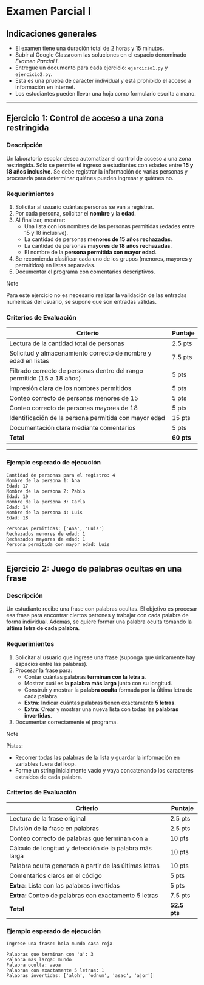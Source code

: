 # Examen Parcial I

## Indicaciones generales

- El examen tiene una duración total de 2 horas y 15 minutos.
- Subir al Google Classroom las soluciones en el espacio denominado *Examen Parcial I*.
- Entregue un documento para cada ejercicio: `ejercicio1.py` y `ejercicio2.py`.
- Esta es una prueba de carácter individual y está prohibido el acceso a información en internet.
- Los estudiantes pueden llevar una hoja como formulario escrita a mano.

---

## Ejercicio 1: Control de acceso a una zona restringida

### Descripción

Un laboratorio escolar desea automatizar el control de acceso a una zona restringida.
Sólo se permite el ingreso a estudiantes con edades entre **15 y 18 años inclusive**.
Se debe registrar la información de varias personas y procesarla para determinar quiénes pueden ingresar y quiénes no.

### Requerimientos

1. Solicitar al usuario cuántas personas se van a registrar.
2. Por cada persona, solicitar el **nombre** y la **edad**.
3. Al finalizar, mostrar:
   - Una lista con los nombres de las personas permitidas (edades entre 15 y 18 inclusive).
   - La cantidad de personas **menores de 15 años rechazadas**.
   - La cantidad de personas **mayores de 18 años rechazadas**.
   - El nombre de la **persona permitida con mayor edad**.
4. Se recomienda clasificar cada uno de los grupos (menores, mayores y permitidos) en listas separadas.
5. Documentar el programa con comentarios descriptivos.

> [!NOTE]
> Para este ejercicio no es necesario realizar la validación de las entradas numéricas del usuario, se supone que son entradas válidas.

### Criterios de Evaluación

| Criterio | Puntaje |
|---------|---------|
| Lectura de la cantidad total de personas | 2.5 pts |
| Solicitud y almacenamiento correcto de nombre y edad en listas | 7.5 pts |
| Filtrado correcto de personas dentro del rango permitido (15 a 18 años) | 5 pts |
| Impresión clara de los nombres permitidos | 5 pts |
| Conteo correcto de personas menores de 15 | 5 pts |
| Conteo correcto de personas mayores de 18 | 5 pts |
| Identificación de la persona permitida con mayor edad | 15 pts |
| Documentación clara mediante comentarios | 5 pts |
| **Total** | **60 pts** |

---

### Ejemplo esperado de ejecución

```
Cantidad de personas para el registro: 4
Nombre de la persona 1: Ana
Edad: 17
Nombre de la persona 2: Pablo
Edad: 19
Nombre de la persona 3: Carla
Edad: 14
Nombre de la persona 4: Luis
Edad: 18

Personas permitidas: ['Ana', 'Luis']
Rechazados menores de edad: 1
Rechazados mayores de edad: 1
Persona permitida con mayor edad: Luis
```

---

## Ejercicio 2: Juego de palabras ocultas en una frase

### Descripción

Un estudiante recibe una frase con palabras ocultas.
El objetivo es procesar esa frase para encontrar ciertos patrones y trabajar con cada palabra de forma individual.
Además, se quiere formar una palabra oculta tomando la **última letra de cada palabra**.

### Requerimientos

1. Solicitar al usuario que ingrese una frase (suponga que únicamente hay espacios entre las palabras).
2. Procesar la frase para:
   - Contar cuántas palabras **terminan con la letra `a`**.
   - Mostrar cuál es la **palabra más larga** junto con su longitud.
   - Construir y mostrar la **palabra oculta** formada por la última letra de cada palabra.
   - **Extra:** Indicar cuántas palabras tienen exactamente **5 letras**.
   - **Extra:** Crear y mostrar una nueva lista con todas las **palabras invertidas**.
3. Documentar correctamente el programa.

> [!NOTE]
> Pistas:  
> - Recorrer todas las palabras de la lista y guardar la información en variables fuera del loop.  
> - Forme un string inicialmente vacío y vaya concatenando los caracteres extraídos de cada palabra.

### Criterios de Evaluación

| Criterio | Puntaje |
|---------|---------|
| Lectura de la frase original | 2.5 pts |
| División de la frase en palabras | 2.5 pts |
| Conteo correcto de palabras que terminan con `a` | 10 pts |
| Cálculo de longitud y detección de la palabra más larga | 10 pts |
| Palabra oculta generada a partir de las últimas letras | 10 pts |
| Comentarios claros en el código | 5 pts |
| **Extra:** Lista con las palabras invertidas | 5 pts |
| **Extra:** Conteo de palabras con exactamente 5 letras | 7.5 pts |
| **Total** | **52.5 pts** |

### Ejemplo esperado de ejecución

```
Ingrese una frase: hola mundo casa roja

Palabras que terminan con 'a': 3
Palabra mas larga: mundo
Palabra oculta: aaoa
Palabras con exactamente 5 letras: 1
Palabras invertidas: ['aloh', 'odnum', 'asac', 'ajor']
```
